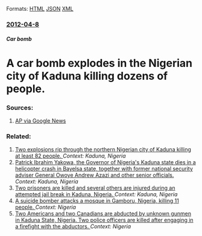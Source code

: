 
Formats: [HTML](/news/2012/04/8/a-car-bomb-explodes-in-the-nigerian-city-of-kaduna-killing-dozens-of-people.html)  [JSON](/news/2012/04/8/a-car-bomb-explodes-in-the-nigerian-city-of-kaduna-killing-dozens-of-people.json)  [XML](/news/2012/04/8/a-car-bomb-explodes-in-the-nigerian-city-of-kaduna-killing-dozens-of-people.xml)  

### [2012-04-8](/news/2012/04/8/index.md)

##### Car bomb
# A car bomb explodes in the Nigerian city of Kaduna killing dozens of people. 




### Sources:

1. [AP via Google News](http://www.google.com/hostednews/ap/article/ALeqM5iAMsrdzMMtkGGO_gAjlF6R8LfRXA?docId=f9b79f15f71a4f41a18610157c5f3356)

### Related:

1. [Two explosions rip through the northern Nigerian city of Kaduna killing at least 82 people. ](/news/2014/07/23/two-explosions-rip-through-the-northern-nigerian-city-of-kaduna-killing-at-least-82-people.md) _Context: Kaduna, Nigeria_
2. [Patrick Ibrahim Yakowa, the Governor of Nigeria's Kaduna state dies in a helicopter crash in Bayelsa state, together with former national security adviser General Owoye Andrew Azazi and other senior officials. ](/news/2012/12/15/patrick-ibrahim-yakowa-the-governor-of-nigeria-s-kaduna-state-dies-in-a-helicopter-crash-in-bayelsa-state-together-with-former-national-se.md) _Context: Kaduna, Nigeria_
3. [Two prisoners are killed and several others are injured during an attempted jail break in Kaduna, Nigeria. ](/news/2010/04/20/two-prisoners-are-killed-and-several-others-are-injured-during-an-attempted-jail-break-in-kaduna-nigeria.md) _Context: Kaduna, Nigeria_
4. [A suicide bomber attacks a mosque in Gamboru, Nigeria, killing 11 people. ](/news/2018/01/3/a-suicide-bomber-attacks-a-mosque-in-gamboru-nigeria-killing-11-people.md) _Context: Nigeria_
5. [Two Americans and two Canadians are abducted by unknown gunmen in Kaduna State, Nigeria. Two police officers are killed after engaging in a firefight with the abductors. ](/news/2018/01/17/two-americans-and-two-canadians-are-abducted-by-unknown-gunmen-in-kaduna-state-nigeria-two-police-officers-are-killed-after-engaging-in-a.md) _Context: Nigeria_
